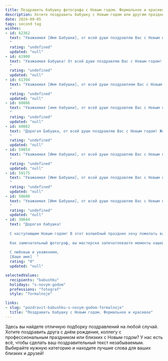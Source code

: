 ```yaml
---
title: Поздравить бабушку фотографа с Новым годом. Формальное и красивое
description: Хотите поздравить бабушку с Новым годом или другим праздником? Наш ИИ создаст незабываемое поздравление, а вы обязательно выделитесь среди других.  
date: 2024-09-05
tags: second tag
wishes:
- id: 62362
  text: "Уважаемая [Имя Бабушки], от всей души поздравляю Вас с Новым годом! Пусть этот год подарит Вам множество ярких моментов, теплых встреч и, конечно же,  вдохновения для новых фотографических шедевров. Желаю Вам  крепкого здоровья,  творческих успехов и  огромного счастья!
  "
  rating: "undefined"
  updated: "null"
- id: 61900
  text: "Уважаемая Бабушка! От всей души поздравляю Вас с Новым годом! Желаю Вам крепкого здоровья, семейного благополучия и творческих успехов в Вашей непростой, но такой прекрасной профессии - фотографии. Пусть Новый год принесет много ярких моментов и вдохновения, а снимки, сделанные Вами, будут радовать Вас и Ваших близких!
  "
  rating: "undefined"
  updated: "null"
- id: 61394
  text: "Уважаемая [Имя бабушки], от всей души поздравляем Вас с Новым годом! Желаем Вам крепкого здоровья, ярких эмоций и, конечно же, вдохновения для новых творческих фотографий. Пусть Новый год принесет Вам множество счастливых мгновений, которые Вы сможете запечатлеть в своих снимках.
  "
  rating: "undefined"
  updated: "null"
- id: 60886
  text: "Уважаемая [имя бабушки], от всей души поздравляю Вас с Новым годом! Желаю Вам крепкого здоровья, процветания и ярких эмоций в новом году. Пусть он подарит Вам новые творческие идеи и вдохновение, а Ваши фотографии будут радовать всех своим теплом и красотой. С Новым годом!
  "
  rating: "undefined"
  updated: "null"
- id: 60082
  text: "Дорогая Бабушка, от всей души поздравляю Вас с Новым годом! Желаю Вам крепкого здоровья, семейного тепла и, конечно же, вдохновения для новых творческих свершений. Пусть Новый год принесет Вам много радости, ярких моментов и прекрасных фотографий, которые Вы будете с трепетом хранить в памяти.
  "
  rating: "undefined"
  updated: "null"
- id: 59854
  text: "Уважаемая [Имя бабушки], от всей души поздравляю Вас с Новым годом! Желаю Вам крепкого здоровья, светлых эмоций, ярких впечатлений и, конечно же,  новых интересных сюжетов для Вашего фотообъектива. Пусть Новый год принесет Вам  радость, вдохновение и множество счастливых моментов!
  "
  rating: "undefined"
  updated: "null"
- id: 59175
  text: "Уважаемая [Имя Бабушки], от всей души поздравляю Вас с Новым годом! Желаю Вам крепкого здоровья, семейного благополучия и, конечно,  ярких, незабываемых кадров в новом году. Пусть каждый день будет наполнен радостью, теплом и светом!
  "
  rating: "undefined"
  updated: "null"
- id: 58680
  text: "Уважаемая [Имя Бабушки], от всей души поздравляю Вас с Новым годом! Желаю Вам крепкого здоровья, благополучия и творческих успехов в любимом деле фотографии. Пусть Новый год принесет Вам много ярких моментов, запечатленных на пленке Вашего таланта!
  "
  rating: "undefined"
  updated: "null"
- id: 38644
  text: "Дорогая бабушка!
  
  С наступающим Новым годом! В этот волшебный праздник хочу пожелать вам крепкого здоровья, счастья и благополучия. Пусть в вашем сердце всегда живет тепло и свет, а каждый новый день приносит радость и вдохновение.
  
  Как замечательный фотограф, вы мастерски запечатлеваете моменты нашей жизни, и пусть в наступающем году на вашем пути будет как можно больше ярких и живописных кадров. Пусть ваши творения продолжают вдохновлять и радовать всех вокруг.
  
  С любовью и уважением,
  [Ваше имя]  "
  rating: "0"
  updated: "null"

selectedValues:
  recipients: "babushku"
  holidays: "s-novym-godom"
  professions: "fotograf"
  style: "formalnoje"

links:
- slug: "pozdravit-babushku-s-novym-godom-formalnoje"
  title: "Поздравить бабушку с Новым годом. Формальное и красивое"
---
```


Здесь вы найдете отличную подборку поздравлений на любой случай. 
Хотите поздравить друга с днём рождения, коллегу с профессиональным праздником или близких с Новым годом? У нас есть всё, чтобы сделать ваш поздравительный текст незабываемым. Выбирайте нужную категорию и находите лучшие слова для ваших близких и друзей!
